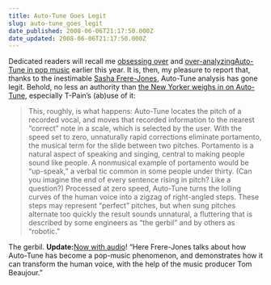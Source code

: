 ```yaml
---
title: Auto-Tune Goes Legit
slug: auto-tune_goes_legit
date_published: 2008-06-06T21:17:50.000Z
date_updated: 2008-06-06T21:17:50.000Z
---
```


Dedicated readers will recall me [obsessing over](http://www.dashes.com/anil/2008/02/when-autotune-strikes.html) and [over-analyzing](http://www.dashes.com/anil/2008/02/last-of-the-autotune.html)[Auto-Tune in pop music](http://www.dashes.com/anil/2008/02/the-death-of-analog-vocoder-edition.html) earlier this year. It is, then, my pleasure to report that, thanks to the inestimable [Sasha Frere-Jones](http://sashafrerejones.com/), Auto-Tune analysis has gone legit. Behold, no less an authority than [the New Yorker weighs in on Auto-Tune](http://www.newyorker.com/arts/critics/musical/2008/06/09/080609crmu_music_frerejones?currentPage=all), especially T-Pain’s (ab)use of it:

> This, roughly, is what happens: Auto-Tune locates the pitch of a recorded vocal, and moves that recorded information to the nearest “correct” note in a scale, which is selected by the user. With the speed set to zero, unnaturally rapid corrections eliminate portamento, the musical term for the slide between two pitches. Portamento is a natural aspect of speaking and singing, central to making people sound like people. A nonmusical example of portamento would be “up-speak,” a verbal tic common in some people under thirty. (Can you imagine the end of every sentence rising in pitch? Like a question?) Processed at zero speed, Auto-Tune turns the lolling curves of the human voice into a zigzag of right-angled steps. These steps may represent “perfect” pitches, but when sung pitches alternate too quickly the result sounds unnatural, a fluttering that is described by some engineers as “the gerbil” and by others as “robotic.”

The gerbil.
**Update:**[Now with audio](http://www.newyorker.com/online/2008/06/09/080609on_audio_frerejones/)! “Here Frere-Jones talks about how Auto-Tune has become a pop-music phenomenon, and demonstrates how it can transform the human voice, with the help of the music producer Tom Beaujour.”
